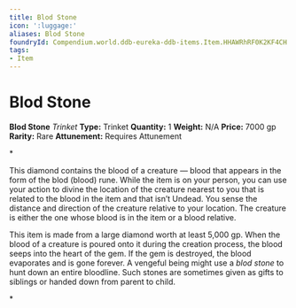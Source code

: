 ```yaml
---
title: Blod Stone
icon: ':luggage:'
aliases: Blod Stone
foundryId: Compendium.world.ddb-eureka-ddb-items.Item.HHAWRhRF0K2KF4CH
tags:
- Item
---
```


# Blod Stone

**Blod Stone**
_Trinket_
**Type:** Trinket
**Quantity:** 1
**Weight:** N/A
**Price:** 7000 gp
**Rarity:** Rare
**Attunement:** Requires Attunement

*<p>This diamond contains the blood of a creature — blood that appears in the form of the blod (blood) rune. While the item is on your person, you can use your action to divine the location of the creature nearest to you that is related to the blood in the item and that isn’t Undead. You sense the distance and direction of the creature relative to your location. The creature is either the one whose blood is in the item or a blood relative.

This item is made from a large diamond worth at least 5,000 gp. When the blood of a creature is poured onto it during the creation process, the blood seeps into the heart of the gem. If the gem is destroyed, the blood evaporates and is gone forever. A vengeful being might use a *blod stone* to hunt down an entire bloodline. Such stones are sometimes given as gifts to siblings or handed down from parent to child.</p>*